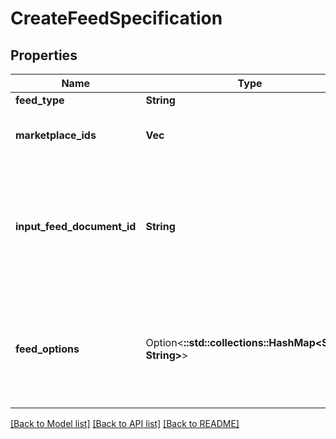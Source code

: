 # CreateFeedSpecification

## Properties

Name | Type | Description | Notes
------------ | ------------- | ------------- | -------------
**feed_type** | **String** | The feed type. | 
**marketplace_ids** | **Vec<String>** | A list of identifiers for marketplaces that you want the feed to be applied to. | 
**input_feed_document_id** | **String** | The document identifier returned by the createFeedDocument operation. Encrypt and upload the feed document contents before calling the createFeed operation. | 
**feed_options** | Option<**::std::collections::HashMap<String, String>**> | Additional options to control the feed. For feeds that use the feedOptions parameter, you can find the parameter values in the feed description in [feedType values](doc:feed-type-values). | [optional]

[[Back to Model list]](../README.md#documentation-for-models) [[Back to API list]](../README.md#documentation-for-api-endpoints) [[Back to README]](../README.md)


